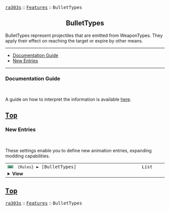 <a href="../README.md"><kbd>ra303s</kbd></a> :: <a href="./features.md"><kbd>Features</kbd></a> :: <kbd><kbd>BulletTypes</kbd></kbd><br>
<h2 align="center">BulletTypes</h2>

BulletTypes represent projectiles that are emitted from WeaponTypes. They apply their effect on reaching the target or expire by other means.

-------

 - [Documentation Guide](#documentation-guide)
 - [New Entries](#new-entries) 


-------
### Documentation Guide
<br>

A guide on how to interpret the information is available [here](./dockeys.md).


<a href="#bullettypes"><kbd>Top</kbd></a><br>
-------
### New Entries
<br>

These settings enable you to define new animation entries, expanding modding capabilities.

<table><tr><td width="50"><a href="#"><img src="./img/30x15/new.png"></a></td><td width="842"><samp>
<code>{Rules}</code> ► [BulletTypes]
</samp></td><td width="120"><samp>List</samp></td></tr><tr><td colspan="3"><details><summary><b>View</b></summary>

This section carries a zero-based list of IDs to be recognized as new BulletTypes.

You may then create a INI section to edit their behaviour, as you would do for any existing BulletType.

Care must be taken that the list keys follow the zero-based index exactly. Duplicate keys (e.g. two '0='), or missing keys, may crash the game at boot. The requirement for strict ordering may change in the future.

Example as follows:

```ini
[BulletTypes]
0=HeatSeekerAA
```
</details></td></tr></table>


<a href="#bullettypes"><kbd>Top</kbd></a><br>
-------
<a href="../README.md"><kbd>ra303s</kbd></a> :: <a href="./features.md"><kbd>Features</kbd></a> :: <kbd><kbd>BulletTypes</kbd></kbd><br>
